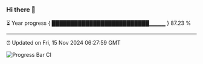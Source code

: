 ### Hi there 👋

⏳ Year progress { ██████████████████████████▁▁▁▁ } 87.23 %

---

⏰ Updated on Fri, 15 Nov 2024 06:27:59 GMT

![Progress Bar CI](https://github.com/liununu/liununu/workflows/Progress%20Bar%20CI/badge.svg)
